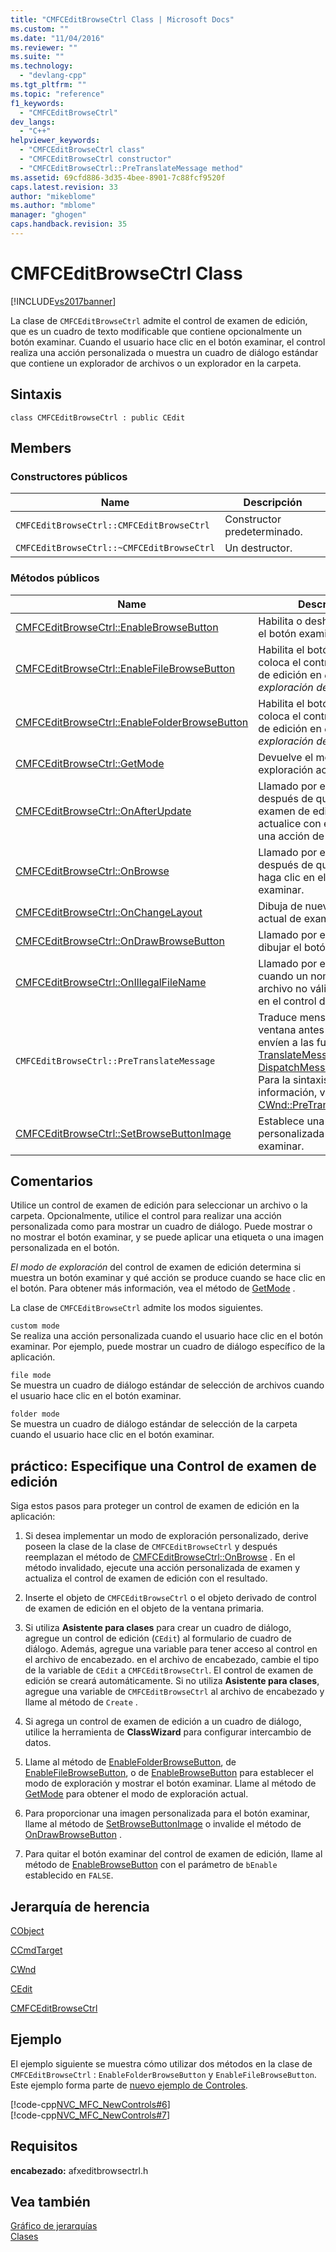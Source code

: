 ```yaml
---
title: "CMFCEditBrowseCtrl Class | Microsoft Docs"
ms.custom: ""
ms.date: "11/04/2016"
ms.reviewer: ""
ms.suite: ""
ms.technology: 
  - "devlang-cpp"
ms.tgt_pltfrm: ""
ms.topic: "reference"
f1_keywords: 
  - "CMFCEditBrowseCtrl"
dev_langs: 
  - "C++"
helpviewer_keywords: 
  - "CMFCEditBrowseCtrl class"
  - "CMFCEditBrowseCtrl constructor"
  - "CMFCEditBrowseCtrl::PreTranslateMessage method"
ms.assetid: 69cfd886-3d35-4bee-8901-7c88fcf9520f
caps.latest.revision: 33
author: "mikeblome"
ms.author: "mblome"
manager: "ghogen"
caps.handback.revision: 35
---
```

# CMFCEditBrowseCtrl Class
[!INCLUDE[vs2017banner](../../assembler/inline/includes/vs2017banner.md)]

La clase de `CMFCEditBrowseCtrl` admite el control de examen de edición, que es un cuadro de texto modificable que contiene opcionalmente un botón examinar.  Cuando el usuario hace clic en el botón examinar, el control realiza una acción personalizada o muestra un cuadro de diálogo estándar que contiene un explorador de archivos o un explorador en la carpeta.  
  
## Sintaxis  
  
```  
class CMFCEditBrowseCtrl : public CEdit  
```  
  
## Members  
  
### Constructores públicos  
  
|Name|Descripción|  
|----------|-----------------|  
|`CMFCEditBrowseCtrl::CMFCEditBrowseCtrl`|Constructor predeterminado.|  
|`CMFCEditBrowseCtrl::~CMFCEditBrowseCtrl`|Un destructor.|  
  
### Métodos públicos  
  
|Name|Descripción|  
|----------|-----------------|  
|[CMFCEditBrowseCtrl::EnableBrowseButton](../Topic/CMFCEditBrowseCtrl::EnableBrowseButton.md)|Habilita o deshabilita \(oculta\) el botón examinar.|  
|[CMFCEditBrowseCtrl::EnableFileBrowseButton](../Topic/CMFCEditBrowseCtrl::EnableFileBrowseButton.md)|Habilita el botón examinar y coloca el control de examen de edición en *el modo de exploración del archivo* .|  
|[CMFCEditBrowseCtrl::EnableFolderBrowseButton](../Topic/CMFCEditBrowseCtrl::EnableFolderBrowseButton.md)|Habilita el botón examinar y coloca el control de examen de edición en *el modo de exploración de la carpeta* .|  
|[CMFCEditBrowseCtrl::GetMode](../Topic/CMFCEditBrowseCtrl::GetMode.md)|Devuelve el modo de exploración actual.|  
|[CMFCEditBrowseCtrl::OnAfterUpdate](../Topic/CMFCEditBrowseCtrl::OnAfterUpdate.md)|Llamado por el marco después de que el control de examen de edición se actualice con el resultado de una acción de exploración.|  
|[CMFCEditBrowseCtrl::OnBrowse](../Topic/CMFCEditBrowseCtrl::OnBrowse.md)|Llamado por el marco después de que el usuario haga clic en el botón examinar.|  
|[CMFCEditBrowseCtrl::OnChangeLayout](../Topic/CMFCEditBrowseCtrl::OnChangeLayout.md)|Dibuja de nuevo el control actual de examen de edición.|  
|[CMFCEditBrowseCtrl::OnDrawBrowseButton](../Topic/CMFCEditBrowseCtrl::OnDrawBrowseButton.md)|Llamado por el marco para dibujar el botón examinar.|  
|[CMFCEditBrowseCtrl::OnIllegalFileName](../Topic/CMFCEditBrowseCtrl::OnIllegalFileName.md)|Llamado por el marco cuando un nombre de archivo no válido se escribió en el control de edición.|  
|`CMFCEditBrowseCtrl::PreTranslateMessage`|Traduce mensajes de ventana antes de que se envíen a las funciones de [TranslateMessage](http://msdn.microsoft.com/library/windows/desktop/ms644955) y de [DispatchMessage](http://msdn.microsoft.com/library/windows/desktop/ms644934) Windows.  Para la sintaxis y más información, vea [CWnd::PreTranslateMessage](../Topic/CWnd::PreTranslateMessage.md).|  
|[CMFCEditBrowseCtrl::SetBrowseButtonImage](../Topic/CMFCEditBrowseCtrl::SetBrowseButtonImage.md)|Establece una imagen personalizada para el botón examinar.|  
  
## Comentarios  
 Utilice un control de examen de edición para seleccionar un archivo o la carpeta.  Opcionalmente, utilice el control para realizar una acción personalizada como para mostrar un cuadro de diálogo.  Puede mostrar o no mostrar el botón examinar, y se puede aplicar una etiqueta o una imagen personalizada en el botón.  
  
 *El modo de exploración* del control de examen de edición determina si muestra un botón examinar y qué acción se produce cuando se hace clic en el botón.  Para obtener más información, vea el método de [GetMode](../Topic/CMFCEditBrowseCtrl::GetMode.md) .  
  
 La clase de `CMFCEditBrowseCtrl` admite los modos siguientes.  
  
 `custom mode`  
 Se realiza una acción personalizada cuando el usuario hace clic en el botón examinar.  Por ejemplo, puede mostrar un cuadro de diálogo específico de la aplicación.  
  
 `file mode`  
 Se muestra un cuadro de diálogo estándar de selección de archivos cuando el usuario hace clic en el botón examinar.  
  
 `folder mode`  
 Se muestra un cuadro de diálogo estándar de selección de la carpeta cuando el usuario hace clic en el botón examinar.  
  
## práctico: Especifique una Control de examen de edición  
 Siga estos pasos para proteger un control de examen de edición en la aplicación:  
  
1.  Si desea implementar un modo de exploración personalizado, derive poseen la clase de la clase de `CMFCEditBrowseCtrl` y después reemplazan el método de [CMFCEditBrowseCtrl::OnBrowse](../Topic/CMFCEditBrowseCtrl::OnBrowse.md) .  En el método invalidado, ejecute una acción personalizada de examen y actualiza el control de examen de edición con el resultado.  
  
2.  Inserte el objeto de `CMFCEditBrowseCtrl` o el objeto derivado de control de examen de edición en el objeto de la ventana primaria.  
  
3.  Si utiliza **Asistente para clases** para crear un cuadro de diálogo, agregue un control de edición \(`CEdit`\) al formulario de cuadro de diálogo.  Además, agregue una variable para tener acceso al control en el archivo de encabezado.  en el archivo de encabezado, cambie el tipo de la variable de `CEdit` a `CMFCEditBrowseCtrl`.  El control de examen de edición se creará automáticamente.  Si no utiliza **Asistente para clases**, agregue una variable de `CMFCEditBrowseCtrl` al archivo de encabezado y llame al método de `Create` .  
  
4.  Si agrega un control de examen de edición a un cuadro de diálogo, utilice la herramienta de **ClassWizard** para configurar intercambio de datos.  
  
5.  Llame al método de [EnableFolderBrowseButton](../Topic/CMFCEditBrowseCtrl::EnableFolderBrowseButton.md), de [EnableFileBrowseButton](../Topic/CMFCEditBrowseCtrl::EnableFileBrowseButton.md), o de [EnableBrowseButton](../Topic/CMFCEditBrowseCtrl::EnableBrowseButton.md) para establecer el modo de exploración y mostrar el botón examinar.  Llame al método de [GetMode](../Topic/CMFCEditBrowseCtrl::GetMode.md) para obtener el modo de exploración actual.  
  
6.  Para proporcionar una imagen personalizada para el botón examinar, llame al método de [SetBrowseButtonImage](../Topic/CMFCEditBrowseCtrl::SetBrowseButtonImage.md) o invalide el método de [OnDrawBrowseButton](../Topic/CMFCEditBrowseCtrl::OnDrawBrowseButton.md) .  
  
7.  Para quitar el botón examinar del control de examen de edición, llame al método de [EnableBrowseButton](../Topic/CMFCEditBrowseCtrl::EnableBrowseButton.md) con el parámetro de `bEnable` establecido en `FALSE`.  
  
## Jerarquía de herencia  
 [CObject](../../mfc/reference/cobject-class.md)  
  
 [CCmdTarget](../../mfc/reference/ccmdtarget-class.md)  
  
 [CWnd](../../mfc/reference/cwnd-class.md)  
  
 [CEdit](../../mfc/reference/cedit-class.md)  
  
 [CMFCEditBrowseCtrl](../../mfc/reference/cmfceditbrowsectrl-class.md)  
  
## Ejemplo  
 El ejemplo siguiente se muestra cómo utilizar dos métodos en la clase de `CMFCEditBrowseCtrl` : `EnableFolderBrowseButton` y `EnableFileBrowseButton`.  Este ejemplo forma parte de [nuevo ejemplo de Controles](../../top/visual-cpp-samples.md).  
  
 [!code-cpp[NVC_MFC_NewControls#6](../../mfc/reference/codesnippet/CPP/cmfceditbrowsectrl-class_1.h)]  
[!code-cpp[NVC_MFC_NewControls#7](../../mfc/reference/codesnippet/CPP/cmfceditbrowsectrl-class_2.cpp)]  
  
## Requisitos  
 **encabezado:** afxeditbrowsectrl.h  
  
## Vea también  
 [Gráfico de jerarquías](../../mfc/hierarchy-chart.md)   
 [Clases](../../mfc/reference/mfc-classes.md)